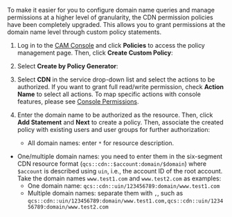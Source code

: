 To make it easier for you to configure domain name queries and manage permissions at a higher level of granularity, the CDN permission policies have been completely upgraded. This allows you to grant permissions at the domain name level through custom policy statements.

1. Log in to the [CAM Console](https://console.cloud.tencent.com/cam/overview) and click **Policies** to access the policy management page. Then, click **Create Custom Policy**:

2. Select **Create by Policy Generator**:

3. Select **CDN** in the service drop-down list and select the actions to be authorized. If you want to grant full read/write permission, check **Action Name** to select all actions. To map specific actions with console features, please see [Console Permissions](https://intl.cloud.tencent.com/document/product/228/35229).

4. Enter the domain name to be authorized as the resource. Then, click **Add Statement** and **Next** to create a policy. Then, associate the created policy with existing users and user groups for further authorization:
	- All domain names: enter `*` for resource description.
- One/multiple domain names: you need to enter them in the six-segment CDN resource format (`qcs::cdn::$account:domain/$domain`) where `$account` is described using `uin`, i.e., the account ID of the root account. Take the domain names `www.test1.com` and `www.test2.com` as examples:
	 - One domain name: `qcs::cdn::uin/123456789:domain/www.test1.com`
	 - Multiple domain names: separate them with `,`, such as `qcs::cdn::uin/123456789:domain/www.test1.com,qcs::cdn::uin/123456789:domain/www.test2.com`
	


